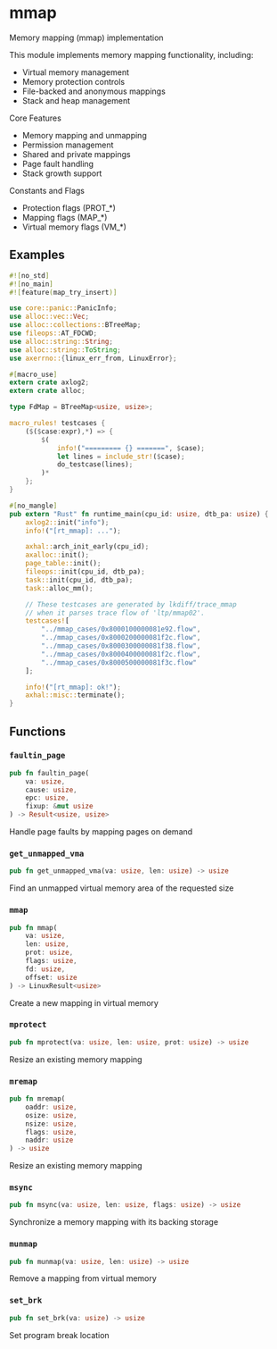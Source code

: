 # mmap

Memory mapping (mmap) implementation

This module implements memory mapping functionality, including:

+ Virtual memory management
+ Memory protection controls
+ File-backed and anonymous mappings
+ Stack and heap management

Core Features

+ Memory mapping and unmapping
+ Permission management
+ Shared and private mappings
+ Page fault handling
+ Stack growth support

Constants and Flags

+ Protection flags (PROT_*)
+ Mapping flags (MAP_*)
+ Virtual memory flags (VM_*)

## Examples

```rust
#![no_std]
#![no_main]
#![feature(map_try_insert)]

use core::panic::PanicInfo;
use alloc::vec::Vec;
use alloc::collections::BTreeMap;
use fileops::AT_FDCWD;
use alloc::string::String;
use alloc::string::ToString;
use axerrno::{linux_err_from, LinuxError};

#[macro_use]
extern crate axlog2;
extern crate alloc;

type FdMap = BTreeMap<usize, usize>;

macro_rules! testcases {
    ($($case:expr),*) => {
        $(
            info!("========= {} =======", $case);
            let lines = include_str!($case);
            do_testcase(lines);
        )*
    };
}

#[no_mangle]
pub extern "Rust" fn runtime_main(cpu_id: usize, dtb_pa: usize) {
    axlog2::init("info");
    info!("[rt_mmap]: ...");

    axhal::arch_init_early(cpu_id);
    axalloc::init();
    page_table::init();
    fileops::init(cpu_id, dtb_pa);
    task::init(cpu_id, dtb_pa);
    task::alloc_mm();

    // These testcases are generated by lkdiff/trace_mmap
    // when it parses trace flow of 'ltp/mmap02'.
    testcases![
        "../mmap_cases/0x8000100000081e92.flow",
        "../mmap_cases/0x8000200000081f2c.flow",
        "../mmap_cases/0x8000300000081f38.flow",
        "../mmap_cases/0x8000400000081f2c.flow",
        "../mmap_cases/0x8000500000081f3c.flow"
    ];

    info!("[rt_mmap]: ok!");
    axhal::misc::terminate();
}
```

## Functions

### `faultin_page`

```rust
pub fn faultin_page(
    va: usize,
    cause: usize,
    epc: usize,
    fixup: &mut usize
) -> Result<usize, usize>
```

Handle page faults by mapping pages on demand

### `get_unmapped_vma`

```rust
pub fn get_unmapped_vma(va: usize, len: usize) -> usize
```

Find an unmapped virtual memory area of the requested size

### `mmap`

```rust
pub fn mmap(
    va: usize,
    len: usize,
    prot: usize,
    flags: usize,
    fd: usize,
    offset: usize
) -> LinuxResult<usize>
```

Create a new mapping in virtual memory

### `mprotect`

```rust
pub fn mprotect(va: usize, len: usize, prot: usize) -> usize
```

Resize an existing memory mapping

### `mremap`

```rust
pub fn mremap(
    oaddr: usize,
    osize: usize,
    nsize: usize,
    flags: usize,
    naddr: usize
) -> usize
```

Resize an existing memory mapping

### `msync`

```rust
pub fn msync(va: usize, len: usize, flags: usize) -> usize
```

Synchronize a memory mapping with its backing storage

### `munmap`

```rust
pub fn munmap(va: usize, len: usize) -> usize
```

Remove a mapping from virtual memory

### `set_brk`

```rust
pub fn set_brk(va: usize) -> usize
```

Set program break location
